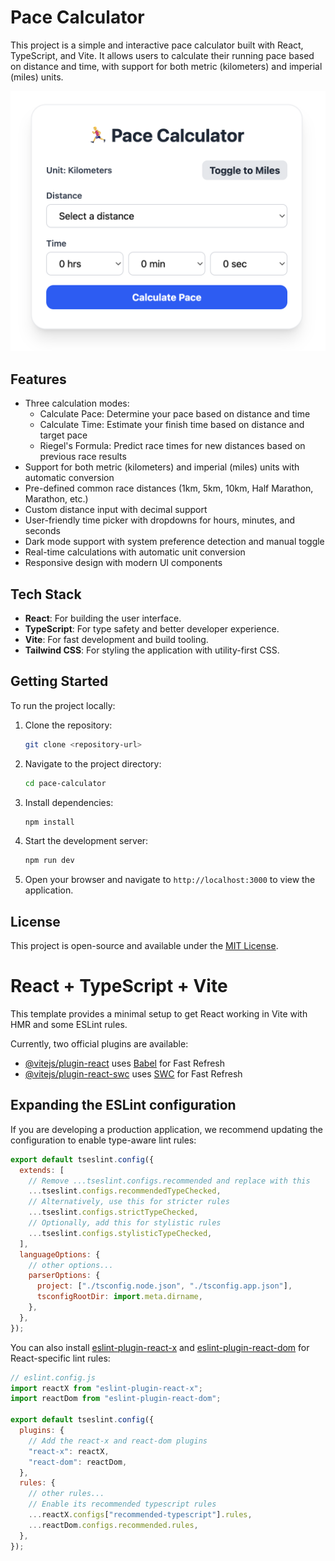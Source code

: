 # Pace Calculator

This project is a simple and interactive pace calculator built with React, TypeScript, and Vite. It allows users to calculate their running pace based on distance and time, with support for both metric (kilometers) and imperial (miles) units.

![alt text](<Screenshot 2025-05-10 at 00.08.12@2x.png>)

## Features

- Three calculation modes:
  - Calculate Pace: Determine your pace based on distance and time
  - Calculate Time: Estimate your finish time based on distance and target pace
  - Riegel's Formula: Predict race times for new distances based on previous race results
- Support for both metric (kilometers) and imperial (miles) units with automatic conversion
- Pre-defined common race distances (1km, 5km, 10km, Half Marathon, Marathon, etc.)
- Custom distance input with decimal support
- User-friendly time picker with dropdowns for hours, minutes, and seconds
- Dark mode support with system preference detection and manual toggle
- Real-time calculations with automatic unit conversion
- Responsive design with modern UI components

## Tech Stack

- **React**: For building the user interface.
- **TypeScript**: For type safety and better developer experience.
- **Vite**: For fast development and build tooling.
- **Tailwind CSS**: For styling the application with utility-first CSS.

## Getting Started

To run the project locally:

1. Clone the repository:
   ```bash
   git clone <repository-url>
   ```
2. Navigate to the project directory:
   ```bash
   cd pace-calculator
   ```
3. Install dependencies:
   ```bash
   npm install
   ```
4. Start the development server:
   ```bash
   npm run dev
   ```
5. Open your browser and navigate to `http://localhost:3000` to view the application.

## License

This project is open-source and available under the [MIT License](LICENSE).

# React + TypeScript + Vite

This template provides a minimal setup to get React working in Vite with HMR and some ESLint rules.

Currently, two official plugins are available:

- [@vitejs/plugin-react](https://github.com/vitejs/vite-plugin-react/blob/main/packages/plugin-react) uses [Babel](https://babeljs.io/) for Fast Refresh
- [@vitejs/plugin-react-swc](https://github.com/vitejs/vite-plugin-react/blob/main/packages/plugin-react-swc) uses [SWC](https://swc.rs/) for Fast Refresh

## Expanding the ESLint configuration

If you are developing a production application, we recommend updating the configuration to enable type-aware lint rules:

```js
export default tseslint.config({
  extends: [
    // Remove ...tseslint.configs.recommended and replace with this
    ...tseslint.configs.recommendedTypeChecked,
    // Alternatively, use this for stricter rules
    ...tseslint.configs.strictTypeChecked,
    // Optionally, add this for stylistic rules
    ...tseslint.configs.stylisticTypeChecked,
  ],
  languageOptions: {
    // other options...
    parserOptions: {
      project: ["./tsconfig.node.json", "./tsconfig.app.json"],
      tsconfigRootDir: import.meta.dirname,
    },
  },
});
```

You can also install [eslint-plugin-react-x](https://github.com/Rel1cx/eslint-react/tree/main/packages/plugins/eslint-plugin-react-x) and [eslint-plugin-react-dom](https://github.com/Rel1cx/eslint-react/tree/main/packages/plugins/eslint-plugin-react-dom) for React-specific lint rules:

```js
// eslint.config.js
import reactX from "eslint-plugin-react-x";
import reactDom from "eslint-plugin-react-dom";

export default tseslint.config({
  plugins: {
    // Add the react-x and react-dom plugins
    "react-x": reactX,
    "react-dom": reactDom,
  },
  rules: {
    // other rules...
    // Enable its recommended typescript rules
    ...reactX.configs["recommended-typescript"].rules,
    ...reactDom.configs.recommended.rules,
  },
});
```
